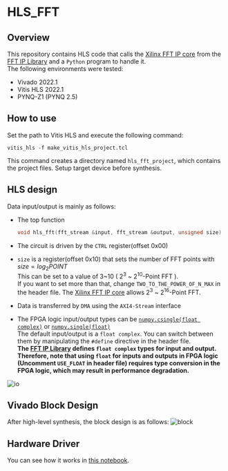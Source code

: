 # HLS_FFT
## Overview
This repository contains HLS code that calls the [Xilinx FFT IP core](https://www.xilinx.com/products/intellectual-property/fft.html) from the [FFT IP Library](https://docs.xilinx.com/r/en-US/ug1399-vitis-hls/FFT-IP-Library) and a `Python` program to handle it.  
The following environments were tested:
- Vivado 2022.1
- Vitis HLS 2022.1
- PYNQ-Z1 (PYNQ 2.5)

## How to use
Set the path to Vitis HLS and execute the following command:  
```
vitis_hls -f make_vitis_hls_project.tcl
```
This command creates a directory named `hls_fft_project`, which contains the project files. Setup target device before synthesis.  

## HLS design
Data input/output is mainly as follows:  
- The top function 
    ```C
    void hls_fft(fft_stream &input, fft_stream &output, unsigned size)
    ```
- The circuit is driven by the `CTRL` register(offset 0x00)  

- `size` is a register(offset 0x10) that sets the number of FFT points with $size = log_2 POINT$  
    This can be set to a value of 3\~10 ( $2^3$ ~ $2^{10}$-Point FFT ).  
    If you want to set more than that, change `TWO_TO_THE_POWER_OF_N_MAX` in the header file. The [Xilinx FFT IP core](https://www.xilinx.com/products/intellectual-property/fft.html) allows $2^3$ ~ $2^{16}$-Point FFT.
- Data is transferred by `DMA` using the `AXI4-Stream` interface  
- The FPGA logic input/output types can be [`numpy.csingle(float complex)`](https://numpy.org/doc/stable/reference/arrays.scalars.html#numpy.csingle) or [`numpy.single(float)`](https://numpy.org/doc/stable/reference/arrays.scalars.html#numpy.single)  
    The default input/output is a `float complex`. You can switch between them by manipulating the `#define` directive in the header file.  
    **The [FFT IP Library](https://docs.xilinx.com/r/en-US/ug1399-vitis-hls/FFT-IP-Library) defines `float complex` types for input and output. Therefore, note that using `float` for inputs and outputs in FPGA logic (Uncomment `USE_FLOAT` in header file) requires type conversion in the FPGA logic, which may result in performance degradation.**  

![io](https://user-images.githubusercontent.com/8480644/183457008-fcb3c22d-aea1-4291-a0e7-748091fe721e.PNG)


## Vivado Block Design
After high-level synthesis, the block design is as follows:
![block](https://user-images.githubusercontent.com/8480644/183441207-d22848ae-bcbf-4800-b742-3c119c09491a.PNG)

## Hardware Driver
You can see how it works in [this notebook](./jupyter_notebook/FFT_from_PYNQ_library.ipynb).
